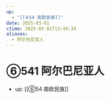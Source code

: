 ```yaml
---
up:
  - "[[⑥54 南欧民族]]"
date: 2025-03-01
ctime: 2025-03-01T13:49:34
aliases:
  - 阿尔巴尼亚人
---
```


# ⑥541 阿尔巴尼亚人

- up: [[⑥54 南欧民族]]
